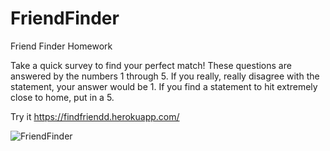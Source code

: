 # FriendFinder
Friend Finder Homework


Take a quick survey to find your perfect match! These questions are answered by the numbers 1 through 5.
If
you really, really disagree with the statement, your answer would be 1. If you find a statement to hit
extremely close to home, put in a 5.

Try it https://findfriendd.herokuapp.com/


<img src="public/friendfind.png" alt="FriendFinder">

